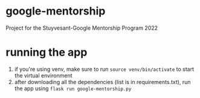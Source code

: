 # google-mentorship
Project for the Stuyvesant-Google Mentorship Program 2022

# running the app
1. if you're using venv, make sure to run `source venv/bin/activate` to start the virtual environment
2. after downloading all the dependencies (list is in requirements.txt), run the app using `flask run google-mentorship.py`
